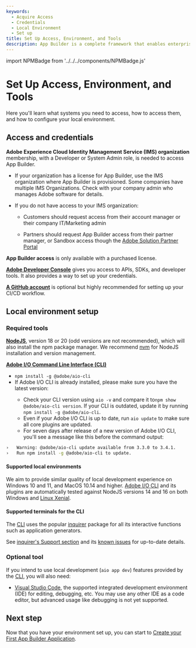 ```yaml
---
keywords:
  - Acquire Access
  - Credentials
  - Local Environment
  - Set up
title: Set Up Access, Environment, and Tools
description: App Builder is a complete framework that enables enterprise developers to build and deploy custom web applications that extend Adobe Experience Cloud solutions and run on Adobe infrastructure.
---
```


import NPMBadge from '../../../components/NPMBadge.js'

# Set Up Access, Environment, and Tools

Here you'll learn what systems you need to access, how to access them, and how to configure your local environment.

## Access and credentials

**Adobe Experience Cloud Identity Management Service (IMS) organization** membership, with a Developer or System Admin role, is needed to access App Builder.

* If your organization has a license for App Builder, use the IMS organization where App Builder is provisioned. Some companies have multiple IMS Organizations. Check with your company admin who manages Adobe software for details.

- If you do not have access to your IMS organization:
  
  - Customers should request access from their account manager or their company IT/Marketing admin
  
  - Partners should request App Builder access from their partner manager, or Sandbox access though the [Adobe Solution Partner Portal](https://solutionpartners.adobe.com/home.html)

**App Builder access** is only available with a purchased license. 

**[Adobe Developer Console](https://developer.adobe.com/developer-console/)** gives you access to APIs, SDKs, and developer tools. It also provides a way to set up your credentials.

**[A GitHub account](https://github.com/)** is optional but highly recommended for setting up your CI/CD workflow.

## Local environment setup

### Required tools

[**NodeJS**](https://nodejs.org/en/download/), version 18 or 20 (odd versions are not recommended), which will also install the npm package manager. We recommend [nvm](https://github.com/nvm-sh/nvm/blob/master/README.md) for NodeJS installation and version management.

[**Adobe I/O Command Line Interface (CLI)**](https://github.com/adobe/aio-cli)

- `npm install -g @adobe/aio-cli`
- If Adobe I/O CLI is already installed, please make sure you have the latest version: <NPMBadge/>
  - Check your CLI version using `aio -v` and compare it to`npm show @adobe/aio-cli version`. If your CLI is outdated, update it by running `npm install -g @adobe/aio-cli`.
  - Even if your Adobe I/O CLI is up to date, run `aio update` to make sure all core plugins are updated.
  - For seven days after release of a new version of Adobe I/O CLI, you'll see a message like this before the command output:

```bash
›   Warning: @adobe/aio-cli update available from 3.3.0 to 3.4.1.
›   Run npm install -g @adobe/aio-cli to update.
```

#### Supported local environments

We aim to provide similar quality of local development experience on Windows 10 and 11, and MacOS 10.14 and higher.
[Adobe I/O CLI](https://github.com/adobe/aio-cli) and its plugins are automatically tested against NodeJS versions 14 and 16 on both Windows and [Linux Xenial](http://releases.ubuntu.com/16.04/).

#### Supported terminals for the CLI

The [CLI](https://github.com/adobe/aio-cli) uses the popular [inquirer](https://www.npmjs.com/package/inquirer) package for all its interactive functions such as application generators.

See [inquirer's Support section](https://www.npmjs.com/package/inquirer#support-os-terminals) and its [known issues](https://www.npmjs.com/package/inquirer#known-issues) for up-to-date details.

### Optional tool

If you intend to use local development (`aio app dev`) features provided by the [CLI](https://github.com/adobe/aio-cli), you will also need:

- [Visual Studio Code](https://code.visualstudio.com/download), the supported integrated development environment (IDE) for editing, debugging, etc. You may use any other IDE as a code editor, but advanced usage like debugging is not yet supported.

## Next step

Now that you have your environment set up, you can start to [Create your First App Builder Application](first-app.md).
